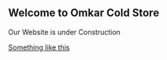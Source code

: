 ## Welcome to Omkar Cold Store

Our Website is under Construction

[Something like this](bgcoldstore.wordpress.com)

